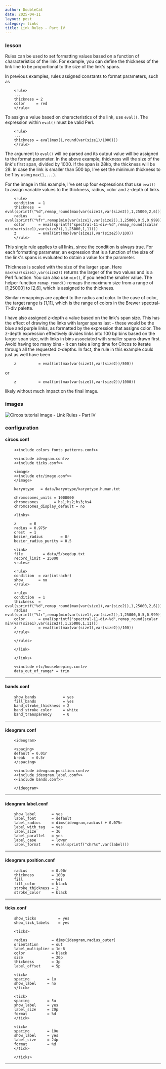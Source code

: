 ```yaml
---
author: DoubleCat
date: 2025-04-11
layout: post
category: links
title: Link Rules - Part IV
---
```


### lesson
Rules can be used to set formatting values based on a function of
characteristics of the link. For example, you can define the thickness of the
link line to be proportional to the size of the link's spans.

In previous examples, rules assigned constants to format parameters, such as

```    
    <rule>
    ...
    thickness = 2
    color     = red
    </rule>
```
To assign a value based on characteristics of the link, use `eval()`. The
expression within `eval()` must be valid Perl.

```    
    <rule>
    ...
    thickness = eval(max(1,round(var(size1)/1000)))
    </rule>
```
The argument to `eval()` will be parsed and its output value will be assigned
to the format parameter. In the above example, thickness will the size of the
link's first span, divided by 1000. If the span is 28kb, the thickness will be
28. In case the link is smaller than 500 bp, I've set the minimum thickness to
be 1 by using `max(1,...)`.

For the image in this example, I've set up four expressions that use `eval()`
to assign variable values to the thickness, radius, color and z-depth of
links.

```    
    <rule>
    condition  = 1
    thickness  = eval(sprintf("%d",remap_round(max(var(size1),var(size2)),1,25000,2,6)))
    radius     = eval(sprintf("%fr",remap(min(var(size1),var(size2)),1,25000,0.5,0.999)))
    color      = eval(sprintf("spectral-11-div-%d",remap_round(scalar min(var(size1),var(size2)),1,25000,1,11)))
    z          = eval(int(max(var(size1),var(size2))/100))
    </rule>
```
This single rule applies to all links, since the condition is always true. For
each formatting parameter, an expression that is a function of the size of the
link's spans is evaluated to obtain a value for the parameter.

Thickness is scaled with the size of the larger span. Here
`max(var(size1),var(size2))` returns the larger of the two values and is a
Perl function. You can also use `min()`, if you need the smaller value. The
helper function `remap_round()` remaps the maximum size from a range of
[1,25000] to [2,6], which is assigned to the thickness.

Similar remappings are applied to the radius and color. In the case of color,
the target range is [1,11], which is the range of colors in the Brewer
spectral-11-div palette.

I have also assigned z-depth a value based on the link's span size. This has
the effect of drawing the links with larger spans last \- these would be the
blue and purple links, as formatted by the expression that assigns color. The
z-depth expression effectively divides links into 100 bp bins based on the
larger span size, with links in bins associated with smaller spans drawn
first. Avoid having too many bins - it can take a long time for Circos to
iterate through all the requested z-depths. In fact, the rule in this example
could just as well have been

```    
    z          = eval(int(max(var(size1),var(size2))/500))
```
or

```    
    z          = eval(int(max(var(size1),var(size2))/1000))
```
likely without much impact on the final image.
### images
![Circos tutorial image - Link Rules - Part
IV](/documentation/tutorials/links/rules4/img/01.png)
### configuration
#### circos.conf
```    
    <<include colors_fonts_patterns.conf>>
    
    <<include ideogram.conf>>
    <<include ticks.conf>>
    
    <image>
    <<include etc/image.conf>>
    </image>
    
    karyotype   = data/karyotype/karyotype.human.txt
    
    chromosomes_units = 1000000
    chromosomes       = hs1;hs2;hs3;hs4
    chromosomes_display_default = no
    
    <links>
    
    z      = 0
    radius = 0.975r
    crest  = 1
    bezier_radius        = 0r
    bezier_radius_purity = 0.5
    
    <link>
    file         = data/5/segdup.txt
    record_limit = 25000
    <rules>
    
    <rule>
    condition  = var(intrachr)
    show       = no
    </rule>
    
    <rule>
    condition  = 1
    thickness  = eval(sprintf("%d",remap_round(max(var(size1),var(size2)),1,25000,2,6)))
    radius     = eval(sprintf("%fr",remap(min(var(size1),var(size2)),1,25000,0.5,0.999)))
    color      = eval(sprintf("spectral-11-div-%d",remap_round(scalar min(var(size1),var(size2)),1,25000,1,11)))
    z          = eval(int(max(var(size1),var(size2))/100))
    </rule>
    
    </rules>
    
    </link>
    
    </links>
    
    <<include etc/housekeeping.conf>>
    data_out_of_range* = trim
```
  

* * *

#### bands.conf
```    
    show_bands            = yes
    fill_bands            = yes
    band_stroke_thickness = 2
    band_stroke_color     = white
    band_transparency     = 0
```
  

* * *

#### ideogram.conf
```    
    <ideogram>
    
    <spacing>
    default = 0.01r
    break   = 0.5r
    </spacing>
    
    <<include ideogram.position.conf>>
    <<include ideogram.label.conf>>
    <<include bands.conf>>
    
    </ideogram>
``````
  

* * *

#### ideogram.label.conf
```    
    show_label       = yes
    label_font       = default
    label_radius     = dims(ideogram,radius) + 0.075r
    label_with_tag   = yes
    label_size       = 36
    label_parallel   = yes
    label_case       = lower
    label_format     = eval(sprintf("chr%s",var(label)))
```
  

* * *

#### ideogram.position.conf
```    
    radius           = 0.90r
    thickness        = 100p
    fill             = yes
    fill_color       = black
    stroke_thickness = 2
    stroke_color     = black
```
  

* * *

#### ticks.conf
```    
    show_ticks          = yes
    show_tick_labels    = yes
    
    <ticks>
    
    radius           = dims(ideogram,radius_outer)
    orientation      = out
    label_multiplier = 1e-6
    color            = black
    size             = 20p
    thickness        = 3p
    label_offset     = 5p
    
    <tick>
    spacing        = 1u
    show_label     = no
    </tick>
    
    <tick>
    spacing        = 5u
    show_label     = yes
    label_size     = 20p
    format         = %d
    </tick>
    
    <tick>
    spacing        = 10u
    show_label     = yes
    label_size     = 24p
    format         = %d
    </tick>
    
    </ticks>
```
  

* * *
